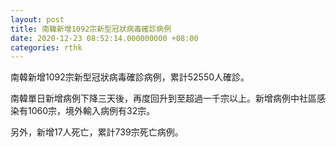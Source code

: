```yaml
---
layout: post
title: 南韓新增1092宗新型冠狀病毒確診病例
date: 2020-12-23 08:52:14.000000000 +08:00
categories: rthk
---
```


南韓新增1092宗新型冠狀病毒確診病例，累計52550人確診。

南韓單日新增病例下降三天後，再度回升到至超過一千宗以上。新增病例中社區感染有1060宗，境外輸入病例有32宗。

另外，新增17人死亡，累計739宗死亡病例。
